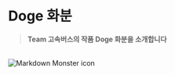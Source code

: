 # Doge 화분
> __Team 고속버스의 작품 Doge 화분을 소개합니다__

<br><img src="https://github.com/baikjuwon/The-2nd-Daegu-Maker-Festa/image/Musk.jpgraw=True" alt="Markdown Monster icon"/><br>
